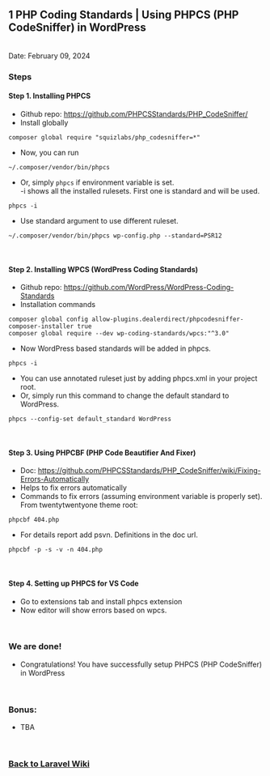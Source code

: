 ## 1 PHP Coding Standards | Using PHPCS (PHP CodeSniffer) in WordPress

<br/>Date: February 09, 2024 <br/>


### Steps
#### Step 1. Installing PHPCS
- Github repo: https://github.com/PHPCSStandards/PHP_CodeSniffer/ 
- Install globally
```
composer global require "squizlabs/php_codesniffer=*"
```
- Now, you can run
```
~/.composer/vendor/bin/phpcs
```
- Or, simply `phpcs` if environment variable is set. 
<br>-i shows all the installed rulesets. First one is standard and will be used.
```
phpcs -i
```
- Use standard argument to use different ruleset.
```
~/.composer/vendor/bin/phpcs wp-config.php --standard=PSR12
```

<br>


#### Step 2. Installing WPCS (WordPress Coding Standards)

- Github repo: https://github.com/WordPress/WordPress-Coding-Standards 
- Installation commands
```
composer global config allow-plugins.dealerdirect/phpcodesniffer-composer-installer true
composer global require --dev wp-coding-standards/wpcs:"^3.0" 
```
- Now WordPress based standards will be added in phpcs.
```
phpcs -i
```
- You can use annotated ruleset just by adding phpcs.xml in your project root.
- Or, simply run this command to change the default standard to WordPress.
```
phpcs --config-set default_standard WordPress
```

<br>

#### Step 3. Using PHPCBF (PHP Code Beautifier And Fixer)
- Doc: https://github.com/PHPCSStandards/PHP_CodeSniffer/wiki/Fixing-Errors-Automatically 
- Helps to fix errors automatically
- Commands to fix errors (assuming environment variable is properly set). From twentytwentyone theme root:
```
phpcbf 404.php
```
- For details report add psvn. Definitions in the doc url.
```
phpcbf -p -s -v -n 404.php
```

<br>

#### Step 4. Setting up PHPCS for VS Code
- Go to extensions tab and install phpcs extension
- Now editor will show errors based on wpcs.

<br>

### We are done!

- Congratulations! You have successfully setup PHPCS (PHP CodeSniffer) in WordPress 

<br>


### Bonus:
- TBA

<br>


### <a href='https://github.com/nhrrob/laravelwiki'>Back to Laravel Wiki</a>
